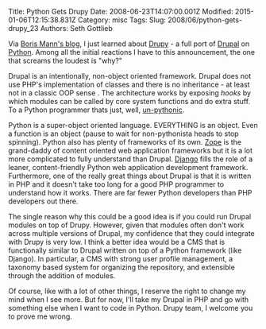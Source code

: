Title: Python Gets Drupy
Date: 2008-06-23T14:07:00.001Z
Modified: 2015-01-06T12:15:38.831Z
Category: misc
Tags: 
Slug: 2008/06/python-gets-drupy_23
Authors: Seth Gottlieb

Via [Boris Mann's blog](http://bmannconsulting.com), I just learned about [Drupy](http://drupy.net/) - a full port of [Drupal](http://drupal.org/) on [Python](http://www.python.org/).  Among all the initial reactions I have to this announcement, the one that screams the loudest is "why?"  
  
Drupal is an intentionally, non-object oriented framework.  Drupal does not use PHP's implementation of classes and there is no inheritance - at least not in a classic OOP sense .  The architecture works by exposing _hooks_ by which modules can be called by core system functions and do extra stuff.  To a Python programmer thats just, well, [un-pythonic](http://faassen.n--tree.net/blog/view/weblog/2005/08/06/0).    
  
Python is a super-object oriented language.  EVERYTHING is an object.  Even a function is an object (pause to wait for non-pythonista heads to stop spinning).  Python also has plenty of frameworks of its own.  [Zope](http://zope.org) is the grand-daddy of content oriented web application frameworks but it is a lot more complicated to fully understand than Drupal.  [Django](http://www.djangoproject.com/) fills the role of a leaner, content-friendly Python web application development framework.  Furthermore, one of the really great things about Drupal is that it is written in PHP and it doesn't take too long for a good PHP programmer to understand how it works.  There are far fewer Python developers than PHP developers out there.  
  
The single reason why this could be a good idea is if you could run Drupal modules on top of Drupy.  However, given that modules often don't work across multiple versions of Drupal, my confidence that they could integrate with Drupy is very low.  I think a better idea would be a CMS that is functionally similar to Drupal written on top of a Python framework (like Django).  In particular, a CMS with strong user profile management, a taxonomy based system for organizing the repository, and extensible through the addition of modules.    
  
Of course, like with a lot of other things, I reserve the right to change my mind when I see more.  But for now, I'll take my Drupal in PHP and go with something else when I want to code in Python.  Drupy team, I welcome you to prove me wrong.
